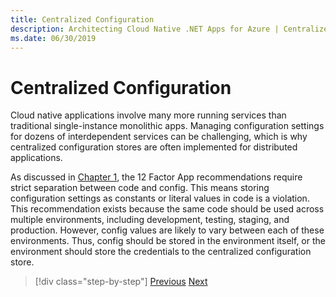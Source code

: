 ```yaml
---
title: Centralized Configuration
description: Architecting Cloud Native .NET Apps for Azure | Centralized Configuration
ms.date: 06/30/2019
---
```

# Centralized Configuration

Cloud native applications involve many more running services than traditional single-instance monolithic apps. Managing configuration settings for dozens of interdependent services can be challenging, which is why centralized configuration stores are often implemented for distributed applications.

As discussed in [Chapter 1](../introuction-to-cloud-native-applications/index.md), the 12 Factor App recommendations require strict separation between code and config. This means storing configuration settings as constants or literal values in code is a violation. This recommendation exists because the same code should be used across multiple environments, including development, testing, staging, and production. However, config values are likely to vary between each of these environments. Thus, config should be stored in the environment itself, or the environment should store the credentials to the centralized configuration store.


>[!div class="step-by-step"]
>[Previous](hosting-the-eshoponcontainers-application.md)
>[Next](cloud-native-communication-patterns/index.md)
